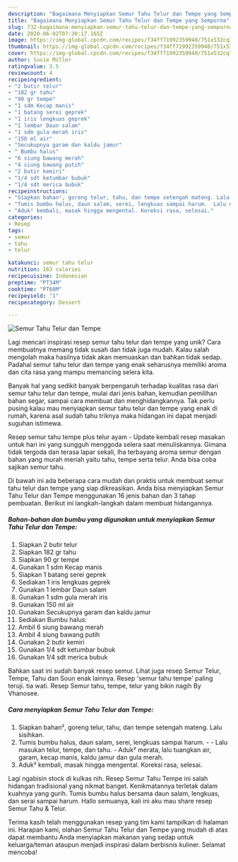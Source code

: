 ```yaml
---
description: "Bagaimana Menyiapkan Semur Tahu Telur dan Tempe yang Sempurna"
title: "Bagaimana Menyiapkan Semur Tahu Telur dan Tempe yang Sempurna"
slug: 732-bagaimana-menyiapkan-semur-tahu-telur-dan-tempe-yang-sempurna
date: 2020-06-02T07:30:17.165Z
image: https://img-global.cpcdn.com/recipes/f34ff71992359940/751x532cq70/semur-tahu-telur-dan-tempe-foto-resep-utama.jpg
thumbnail: https://img-global.cpcdn.com/recipes/f34ff71992359940/751x532cq70/semur-tahu-telur-dan-tempe-foto-resep-utama.jpg
cover: https://img-global.cpcdn.com/recipes/f34ff71992359940/751x532cq70/semur-tahu-telur-dan-tempe-foto-resep-utama.jpg
author: Susie Miller
ratingvalue: 3.5
reviewcount: 4
recipeingredient:
- "2 butir telur"
- "182 gr tahu"
- "90 gr tempe"
- "1 sdm Kecap manis"
- "1 batang serei geprek"
- "1 iris lengkuas geprek"
- "1 lembar Daun salam"
- "1 sdm gula merah iris"
- "150 ml air"
- "Secukupnya garam dan kaldu jamur"
- " Bumbu halus"
- "6 siung bawang merah"
- "4 siung bawang putih"
- "2 butir kemiri"
- "1/4 sdt ketumbar bubuk"
- "1/4 sdt merica bubuk"
recipeinstructions:
- "Siapkan bahan², goreng telur, tahu, dan tempe setengah mateng. Lalu sisihkan."
- "Tumis bumbu halus, daun salam, serei, lengkuas sampai harum.  Lalu masukan telur, tempe, dan tahu. Aduk² merata, lalu tuangkan air, garam, kecap manis, kaldu jamur dan gula merah."
- "Aduk² kembali, masak hingga mengental. Koreksi rasa, selesai."
categories:
- Resep
tags:
- semur
- tahu
- telur

katakunci: semur tahu telur 
nutrition: 163 calories
recipecuisine: Indonesian
preptime: "PT34M"
cooktime: "PT60M"
recipeyield: "1"
recipecategory: Dessert

---
```



![Semur Tahu Telur dan Tempe](https://img-global.cpcdn.com/recipes/f34ff71992359940/751x532cq70/semur-tahu-telur-dan-tempe-foto-resep-utama.jpg)

Lagi mencari inspirasi resep semur tahu telur dan tempe yang unik? Cara membuatnya memang tidak susah dan tidak juga mudah. Kalau salah mengolah maka hasilnya tidak akan memuaskan dan bahkan tidak sedap. Padahal semur tahu telur dan tempe yang enak seharusnya memiliki aroma dan cita rasa yang mampu memancing selera kita.

Banyak hal yang sedikit banyak berpengaruh terhadap kualitas rasa dari semur tahu telur dan tempe, mulai dari jenis bahan, kemudian pemilihan bahan segar, sampai cara membuat dan menghidangkannya. Tak perlu pusing kalau mau menyiapkan semur tahu telur dan tempe yang enak di rumah, karena asal sudah tahu triknya maka hidangan ini dapat menjadi suguhan istimewa.

Resep semur tahu tempe plus telur ayam - Update kembali resep masakan untuk hari ini yang sungguh menggoda selera saat menuliskannya. Gimana tidak tergoda dan terasa lapar sekali, lha terbayang aroma semur dengan bahan yang murah meriah yaitu tahu, tempe serta telur. Anda bisa coba sajikan semur tahu.


Di bawah ini ada beberapa cara mudah dan praktis untuk membuat semur tahu telur dan tempe yang siap dikreasikan. Anda bisa menyiapkan Semur Tahu Telur dan Tempe menggunakan 16 jenis bahan dan 3 tahap pembuatan. Berikut ini langkah-langkah dalam membuat hidangannya.

<!--inarticleads1-->

##### Bahan-bahan dan bumbu yang digunakan untuk menyiapkan Semur Tahu Telur dan Tempe:

1. Siapkan 2 butir telur
1. Siapkan 182 gr tahu
1. Siapkan 90 gr tempe
1. Gunakan 1 sdm Kecap manis
1. Siapkan 1 batang serei geprek
1. Sediakan 1 iris lengkuas geprek
1. Gunakan 1 lembar Daun salam
1. Gunakan 1 sdm gula merah iris
1. Gunakan 150 ml air
1. Gunakan Secukupnya garam dan kaldu jamur
1. Sediakan  Bumbu halus:
1. Ambil 6 siung bawang merah
1. Ambil 4 siung bawang putih
1. Gunakan 2 butir kemiri
1. Gunakan 1/4 sdt ketumbar bubuk
1. Gunakan 1/4 sdt merica bubuk


Bahkan saat ini sudah banyak resep semur. Lihat juga resep Semur Telur, Tempe, Tahu dan Soun enak lainnya. Resep &#39;semur tahu tempe&#39; paling teruji. tia wati. Resep Semur tahu, tempe, telur yang bikin nagih By Vhanosee. 

<!--inarticleads2-->

##### Cara menyiapkan Semur Tahu Telur dan Tempe:

1. Siapkan bahan², goreng telur, tahu, dan tempe setengah mateng. Lalu sisihkan.
1. Tumis bumbu halus, daun salam, serei, lengkuas sampai harum. -  - Lalu masukan telur, tempe, dan tahu. - Aduk² merata, lalu tuangkan air, garam, kecap manis, kaldu jamur dan gula merah.
1. Aduk² kembali, masak hingga mengental. Koreksi rasa, selesai.


Lagi ngabisin stock di kulkas nih. Resep Semur Tahu Tempe ini salah hidangan tradisional yang nikmat banget. Kenikmatannya terletak dalam kuahnya yang gurih. Tumis bumbu halus bersama daun salam, lengkuas, dan serai sampai harum. Hallo semuanya, kali ini aku mau share resep Semur Tahu &amp; Telur. 

Terima kasih telah menggunakan resep yang tim kami tampilkan di halaman ini. Harapan kami, olahan Semur Tahu Telur dan Tempe yang mudah di atas dapat membantu Anda menyiapkan makanan yang sedap untuk keluarga/teman ataupun menjadi inspirasi dalam berbisnis kuliner. Selamat mencoba!
